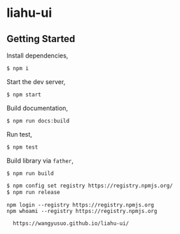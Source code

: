 # liahu-ui

## Getting Started

Install dependencies,

```bash
$ npm i
```

Start the dev server,

```bash
$ npm start
```

Build documentation,

```bash
$ npm run docs:build
```

Run test,

```bash
$ npm test
```

Build library via `father`,

```bash
$ npm run build
```

```bash
$ npm config set registry https://registry.npmjs.org/
$ npm run release
```

```npm login error
npm login --registry https://registry.npmjs.org
npm whoami --registry https://registry.npmjs.org
```

```github Pages
  https://wangyusuo.github.io/liahu-ui/
```
